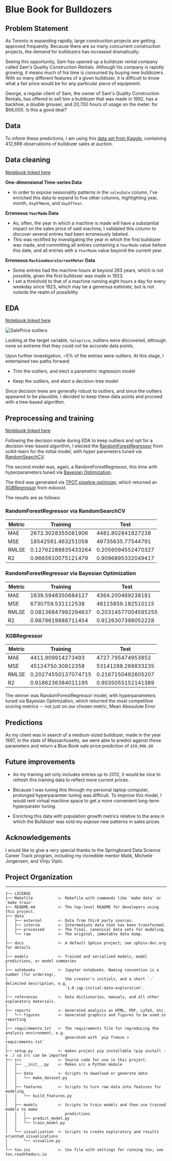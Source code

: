 # Blue Book for Bulldozers

## Problem Statement

As Toronto is expanding rapidly, large construction projects are getting approved frequently. Because there are so many concurrent construction projects, the demand for bulldozers has increased dramatically.

Seeing this opportunity, Sam has opened up a bulldozer rental company called Sam's Quality Construction Rentals. Although his company is rapidly growing, it means much of his time is consumed by buying new bulldozers. With so many different features of a given bulldozer, it is difficult to know what a fair price would be for any particular piece of equipment.

George, a regular client of Sam, the owner of Sam's Quality Construction Rentals, has offered to sell him a bulldozer that was made in 1992, has a backhoe, a double grouser, and 20,700 hours of usage on the meter. for $66,000. Is this a good deal?

## Data

To inform these predictions, I am using this [data set from Kaggle](https://www.kaggle.com/competitions/bluebook-for-bulldozers/data), containing 412,698 observations of bulldozer sales at auction.

## Data cleaning

[Notebook linked here](https://github.com/gregmckenzie88/Capstone-2/blob/main/notebooks/data-wrangling.ipynb)

**One-dimensional Time-series Data**

- In order to expose seasonality patterns in the `salesDate` column, I've enriched this data to expand to five other columns, highlighting year, month, `dayOfWeek`, and `dayOfYear`.

**Erroneous `YearMade` Data**

- As, often, the year in which a machine is made will have a substantial impact on the sales price of said machine, I validated this column to discover several entries had been erroneously labeled.
- This was rectified by investigating the year in which the first bulldozer was made, and committing all entries containing a `YearMade` value before this date, and all entries with a `YearMade` value beyond the current year.

**Erroneous `MachineHoursCurrentMeter` Data**

- Some entries had the machine hours at beyond 283 years, which is not possible, given the first bulldozer was made in 1923.
- I set a threshold to that of a machine running eight hours a day for every weekday since 1923, which may be a generous estimate, but is not outside the realm of possibility.

## EDA

[Notebook linked here](https://github.com/gregmckenzie88/Capstone-2/blob/main/notebooks/exploratory-data-analysis.ipynb)

![SalePrice outliers](sale-price-outliers.png)

Looking at the target variable, `Saleprice`, outliers were discovered, although none so extreme that they could not be accurate data points.

Upon further investigation, ~5% of the entries were outliers. At this stage, I entertained two paths forward

- Trim the outliers, and elect a parametric regression model

- Keep the outliers, and elect a decision-tree model

Since decision trees are generally robust to outliers, and since the outliers appeared to be plausible, I decided to keep these data points and proceed with a tree-based algorithm.

## Preprocessing and training

[Notebook linked here](https://github.com/gregmckenzie88/Capstone-2/blob/main/notebooks/preprocessing_and_training.ipynb)

Following the decision made during EDA to keep outliers and opt for a decision-tree-based algorithm, I elected the [RandomForestRegressor](https://scikit-learn.org/stable/modules/generated/sklearn.ensemble.RandomForestRegressor.html) from scikit-learn for the initial model, with hyper parameters tuned via [RandomSearchCV](https://scikit-learn.org/stable/modules/generated/sklearn.model_selection.RandomizedSearchCV.html).

The second model was, again, a RandomForestRegressor, this time with hyperparameters tuned via [Bayesian Optimization](https://github.com/bayesian-optimization/BayesianOptimization).

The third was generated via [TPOT pipeline optimizer](http://epistasislab.github.io/tpot/), which returned an [XGBRegressor](https://xgboost.readthedocs.io/en/stable/python/python_api.html#xgboost.XGBRegressor) from exboost.

The results are as follows:

### RandomForestRegressor via RandomSearchCV

| Metric | Training            | Test               |
| ------ | ------------------- | ------------------ |
| MAE    | 2672.3028355081906  | 4481.802841827238  |
| MSE    | 18542561.463251058  | 49735635.77544791  |
| RMLSE  | 0.12762288835433264 | 0.2056094552470327 |
| R2     | 0.9665610075121479  | 0.9096895332049417 |

### RandomForestRegressor via Bayesian Optimization

| Metric | Training            | Test                |
| ------ | ------------------- | ------------------- |
| MAE    | 1639.5948350684127  | 4364.200469238181   |
| MSE    | 6730759.531112538   | 48115859.182510115  |
| RMLSE  | 0.08136847992294637 | 0.20314577004595255 |
| R2     | 0.9878619888711454  | 0.9126307398052228  |

### XGBRegressor

| Metric | Training            | Test               |
| ------ | ------------------- | ------------------ |
| MAE    | 4411.909914273493   | 4727.795474953852  |
| MSE    | 45124750.30912358   | 53141288.268833235 |
| RMLSE  | 0.20274550137074715 | 0.2167150492605207 |
| R2     | 0.9186236384011195  | 0.9035055152141389 |

The winner was RandomForestRegressor model, with hyperparameters tuned via Bayesian Optimization, which returned the most competitive scoring metrics -- not just on our chosen metric, Mean Absoulute Error

## Predictions

As my client was in search of a medium-sized bulldozer, made in the year 1997, in the state of Massachusetts, we were able to predict against these parameters and return a Blue Book sale price prediction of `$59,996.80`

## Future improvements

- As my training set only includes entries up to 2012, it would be nice to refresh this training data to reflect more current prices.

- Because I was tuning this through my personal laptop computer, prolonged hyperparamter tuning was difficult. To improve this model, I would rent virtual machine space to get a more convenient long-term hyperparater tuning.

- Enriching this data with population growth metrics relative to the area in which the Bulldozer was sold my expose new patterns in sales prices

## Acknowledgements

I would like to give a very special thanks to the Springboard Data Science Career Track program, including my incredible mentor Malik, Michelle Jorgensen, and Vinju Vipin.

## Project Organization

---

    ├── LICENSE
    ├── Makefile           <- Makefile with commands like `make data` or `make train`
    ├── README.md          <- The top-level README for developers using this project.
    ├── data
    │   ├── external       <- Data from third party sources.
    │   ├── interim        <- Intermediate data that has been transformed.
    │   ├── processed      <- The final, canonical data sets for modeling.
    │   └── raw            <- The original, immutable data dump.
    │
    ├── docs               <- A default Sphinx project; see sphinx-doc.org for details
    │
    ├── models             <- Trained and serialized models, model predictions, or model summaries
    │
    ├── notebooks          <- Jupyter notebooks. Naming convention is a number (for ordering),
    │                         the creator's initials, and a short `-` delimited description, e.g.
    │                         `1.0-jqp-initial-data-exploration`.
    │
    ├── references         <- Data dictionaries, manuals, and all other explanatory materials.
    │
    ├── reports            <- Generated analysis as HTML, PDF, LaTeX, etc.
    │   └── figures        <- Generated graphics and figures to be used in reporting
    │
    ├── requirements.txt   <- The requirements file for reproducing the analysis environment, e.g.
    │                         generated with `pip freeze > requirements.txt`
    │
    ├── setup.py           <- makes project pip installable (pip install -e .) so src can be imported
    ├── src                <- Source code for use in this project.
    │   ├── __init__.py    <- Makes src a Python module
    │   │
    │   ├── data           <- Scripts to download or generate data
    │   │   └── make_dataset.py
    │   │
    │   ├── features       <- Scripts to turn raw data into features for modeling
    │   │   └── build_features.py
    │   │
    │   ├── models         <- Scripts to train models and then use trained models to make
    │   │   │                 predictions
    │   │   ├── predict_model.py
    │   │   └── train_model.py
    │   │
    │   └── visualization  <- Scripts to create exploratory and results oriented visualizations
    │       └── visualize.py
    │
    └── tox.ini            <- tox file with settings for running tox; see tox.readthedocs.io
